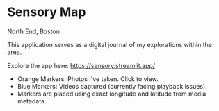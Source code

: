 # Sensory Map

North End, Boston

This application serves as a digital journal of my explorations within the area.

Explore the app here: https://sensory.streamlit.app/

* Orange Markers: Photos I've taken. Click to view.
* Blue Markers: Videos captured (currently facing playback issues).
* Markers are placed using exact longitude and latitude from media metadata.

